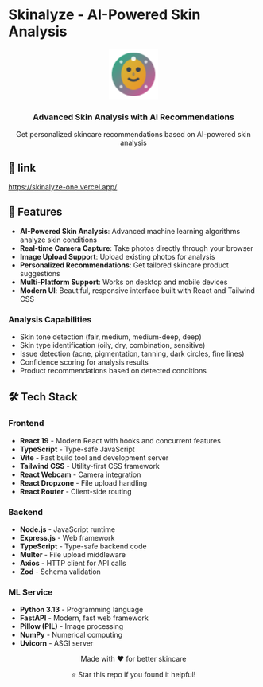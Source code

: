 # Skinalyze - AI-Powered Skin Analysis

<div align="center">
  <img src="frontend/public/skinalyze-icon.svg" alt="Skinalyze Logo" width="100" height="100">
  <h3>Advanced Skin Analysis with AI Recommendations</h3>
  <p>Get personalized skincare recommendations based on AI-powered skin analysis</p>
</div>


## 🔗 link
https://skinalyze-one.vercel.app/

## 🌟 Features

- **AI-Powered Skin Analysis**: Advanced machine learning algorithms analyze skin conditions
- **Real-time Camera Capture**: Take photos directly through your browser
- **Image Upload Support**: Upload existing photos for analysis
- **Personalized Recommendations**: Get tailored skincare product suggestions
- **Multi-Platform Support**: Works on desktop and mobile devices
- **Modern UI**: Beautiful, responsive interface built with React and Tailwind CSS

### Analysis Capabilities
- Skin tone detection (fair, medium, medium-deep, deep)
- Skin type identification (oily, dry, combination, sensitive)
- Issue detection (acne, pigmentation, tanning, dark circles, fine lines)
- Confidence scoring for analysis results
- Product recommendations based on detected conditions

## 🛠️ Tech Stack

### Frontend
- **React 19** - Modern React with hooks and concurrent features
- **TypeScript** - Type-safe JavaScript
- **Vite** - Fast build tool and development server
- **Tailwind CSS** - Utility-first CSS framework
- **React Webcam** - Camera integration
- **React Dropzone** - File upload handling
- **React Router** - Client-side routing

### Backend
- **Node.js** - JavaScript runtime
- **Express.js** - Web framework
- **TypeScript** - Type-safe backend code
- **Multer** - File upload middleware
- **Axios** - HTTP client for API calls
- **Zod** - Schema validation

### ML Service
- **Python 3.13** - Programming language
- **FastAPI** - Modern, fast web framework
- **Pillow (PIL)** - Image processing
- **NumPy** - Numerical computing
- **Uvicorn** - ASGI server

<div align="center">
  <p>Made with ❤️ for better skincare</p>
  <p>⭐ Star this repo if you found it helpful!</p>
</div>

